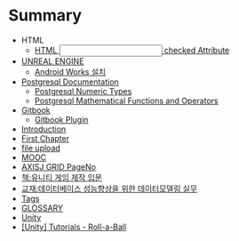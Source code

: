 # Summary

* HTML
   * [HTML <input> checked Attribute](doc/html_input_checked_attribute.md)
* [UNREAL ENGINE](doc/unreal_engine.md)
   * [Android Works 설치](doc/android_works_c124_ce58.md)
* [Postgresql Documentation](doc/postgresql_documentation.md)
   * [Postgresql Numeric Types](doc/postgresql_numeric_types.md)
   * [Postgresql Mathematical Functions and Operators](doc/postgresql_mathematical_functions_and_operators.md)
* [Gitbook](gitbook.md)
   * [Gitbook Plugin](doc/gitbook_plugin.md)
* [Introduction](README.md)
* [First Chapter](doc/chapter1.md)
* [file upload](file-upload.md)
* [MOOC](doc/mooc.md)
* [AXISJ GRID PageNo](doc/axisj_grid_pageno.md)
* [책:유니티 게임 제작 입문](doc/cc453a_c720_b2c8_d2f0_ac8c_c784_c81c_c791_c785_bb3.md)
* [교재:데이터베이스 성능향상을 위한 데이터모델링 실무](doc/ad50c7ac3a_b370_c774_d130_bca0_c774_c2a4_c131_b2a_.md)
* [Tags](tags.md)
* [GLOSSARY](glossary.md)
* [Unity](doc/unity.md)
* [[Unity] Tutorials - Roll-a-Ball](doc/[unity]_tutorials_-_roll-a-ball.md)

